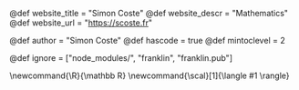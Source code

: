 <!--
Add here global page variables to use throughout your
website.
The website_* must be defined for the RSS to work
-->
@def website_title = "Simon Coste"
@def website_descr = "Mathematics"
@def website_url   = "https://scoste.fr"

@def author = "Simon Coste"
@def hascode = true
@def mintoclevel = 2

<!--
Add here files or directories that should be ignored by Franklin, otherwise
these files might be copied and, if markdown, processed by Franklin which
you might not want. Indicate directories by ending the name with a `/`.
-->
@def ignore = ["node_modules/", "franklin", "franklin.pub"]

<!--
Add here global latex commands to use throughout your
pages. It can be math commands but does not need to be.
For instance:
* \newcommand{\phrase}{This is a long phrase to copy.}
-->
\newcommand{\R}{\mathbb R}
\newcommand{\scal}[1]{\langle #1 \rangle}
